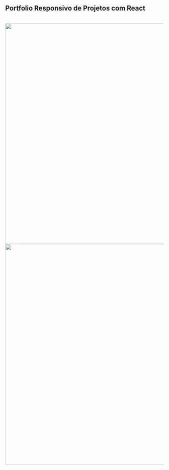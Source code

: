 <div> 
<h2>Portfolio Responsivo de Projetos com React</h2>
 <br>
 
<img src="https://user-images.githubusercontent.com/101026041/224559174-17f02342-da27-4b1e-a772-3e20c17acb79.png" width="700px" />
<img src="https://user-images.githubusercontent.com/101026041/224559177-c5c53630-69ed-4a75-9036-13522166e1db.png" width="700px" />

 </div>
